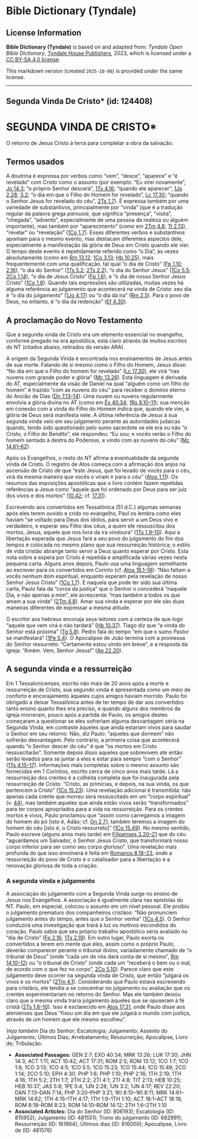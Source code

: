 # Bible Dictionary (Tyndale)

## License Information

**Bible Dictionary (Tyndale)** is based on and adapted from: _Tyndale Open Bible Dictionary_, [Tyndale House Publishers](https://tyndaleopenresources.com/), 2023, which is licensed under a [CC BY-SA 4.0 license](https://creativecommons.org/licenses/by-sa/4.0/legalcode.en).

This markdown version (created `2025-10-06`) is provided under the same license.



--------------------------------

## Segunda Vinda De Cristo* (id: 124408)

SEGUNDA VINDA DE CRISTO\*
=========================

O retorno de Jesus Cristo à terra para completar a obra da salvação.

Termos usados
-------------

A doutrina é expressa por verbos como “vem”, “desce”, “aparece” e “é revelado” com Cristo como o assunto (por exemplo: “Eu virei novamente”, [Jo 14\.3](https://ref.ly/John14:3); “o próprio Senhor descerá”, [1Ts 4\.16](https://ref.ly/1Thess4:16); “quando ele aparecer”, [1Jo 2\.28](https://ref.ly/1John2:28); [3\.2](https://ref.ly/1John3:2); “o dia em que o Filho do Homem for revelado”, [Lc 17\.30](https://ref.ly/Luke17:30); “quando o Senhor Jesus for revelado do céu”, [2Ts 1\.7](https://ref.ly/2Thess1:7)). É expressa também por uma variedade de substantivos, principalmente por “vinda” (que é a tradução regular da palavra grega *parousia*, que significa “presença”, “visita”, “chegada”, “advento”, especialmente de uma pessoa da realeza ou alguém importante), mas também por “aparecimento” (como em [2Tm 4\.8](https://ref.ly/2Tim4:8); [Tt 2\.13](https://ref.ly/Titus2:13)), “revelar” ou “revelação” ([1Co 1\.7](https://ref.ly/1Cor1:7)). Esses diferentes verbos e substantivos apontam para o mesmo evento, mas destacam diferentes aspectos dele, especialmente a manifestação da glória de Deus em Cristo quando ele vier. O tempo deste evento é repetidamente referido como “o Dia”, às vezes absolutamente (como em [Rm 13\.12](https://ref.ly/Rom13:12); [1Co 3\.13](https://ref.ly/1Cor3:13); [Hb 10\.25](https://ref.ly/Heb10:25)), mais frequentemente com uma qualificação, tal qual “o dia de Cristo” ([Fp 1\.10](https://ref.ly/Phil1:10); [2\.16](https://ref.ly/Phil2:16)), “o dia do Senhor” ([1Ts 5\.2](https://ref.ly/1Thess5:2); [2Ts 2\.2](https://ref.ly/2Thess2:2)), “o dia do Senhor Jesus” ([1Co 5\.5](https://ref.ly/1Cor5:5); [2Co 1\.14](https://ref.ly/2Cor1:14)), “o dia de Jesus Cristo” ([Fp 1\.6](https://ref.ly/Phil1:6)), e “o dia de nosso Senhor Jesus Cristo” ([1Co 1\.8](https://ref.ly/1Cor1:8)). Quando tais expressões são utilizadas, muitas vezes há alguma referência ao julgamento que acontecerá na vinda de Cristo: seu dia é “o dia do julgamento” ([1Jo 4:17](https://ref.ly/1John4:17)) ou “o dia da ira” ([Rm 2\.5](https://ref.ly/Rom2:5)). Para o povo de Deus, no entanto, é “o dia da redenção” ([Ef 4\.30](https://ref.ly/Eph4:30)).

A proclamação do Novo Testamento
--------------------------------

Que a segunda vinda de Cristo era um elemento essencial no evangelho, conforme pregado na era apostólica, está claro através de muitos escritos do NT (citados abaixo, retirados da versão ARA).

A origem da Segunda Vinda é encontrada nos ensinamentos de Jesus antes de sua morte. Falando de si mesmo como o Filho do Homem, Jesus disse: “No dia em que o Filho do homem for revelado” ([Lc 17\.30](https://ref.ly/Luke17:30)), ele virá “nas nuvens com grande poder e glória” ([Mc 13\.26](https://ref.ly/Mark13:26)). Esta linguagem é derivada do AT, especialmente da visão de Daniel na qual “alguém como um filho do homem” é trazido “com as nuvens do céu” para receber o domínio eterno do Ancião de Dias ([Dn 7\.13–14](https://ref.ly/Dan7:13-Dan7:14)). Uma nuvem ou nuvens regularmente envolvia a glória divina no AT (como em [Êx 40\.34](https://ref.ly/Exod40:34); [1Rs 8\.10–11](https://ref.ly/1Kgs8:10-1Kgs8:11)); sua menção em conexão com a vinda do Filho do Homem indica que, quando ele vier, a glória de Deus será manifesta nele. A última referência de Jesus à sua segunda vinda veio em seu julgamento perante as autoridades judaicas quando, tendo sido questionado pelo sumo sacerdote se ele era ou não “o Cristo, o Filho do Bendito”, ele respondeu: “Eu sou; e vocês verão o Filho do homem sentado à destra do Poderoso, e vindo com as nuvens do céu” ([Mc 14\.61–62](https://ref.ly/Mark14:61-Mark14:62)).

Após os Evangelhos, o resto do NT afirma a eventualidade da segunda vinda de Cristo. O registro de Atos começa com a afirmação dos anjos na ascensão de Cristo de que “este Jesus, que foi levado de vocês para o céu, virá da mesma maneira que vocês o viram ir para o céu” ([Atos 1\.11](https://ref.ly/Acts1:11)). Os resumos das exposições apostólicas que o livro contém fazem repetidas referências a Jesus como “aquele que foi ordenado por Deus para ser juiz dos vivos e dos mortos” ([10\.42](https://ref.ly/Acts10:42); cf. [17\.31](https://ref.ly/Acts17:31)).

Escrevendo aos convertidos em Tessalônica (51 d.C.) algumas semanas após eles terem ouvido e crido no evangelho, Paul os lembra como eles haviam “se voltado para Deus dos ídolos, para servir a um Deus vivo e verdadeiro, e esperar seu Filho dos céus, a quem ele ressuscitou dos mortos, Jesus, aquele que nos livra da ira vindoura” ([1Ts 1\.9–10](https://ref.ly/1Thess1:9-1Thess1:10)). Aqui a libertação esperada que Jesus fará a seu povo do julgamento do fim dos tempos é colocada no mesmo plano que sua ressurreição histórica; o estilo de vida cristão abrange tanto servir a Deus quanto esperar por Cristo. Esta nota sobre a espera por Cristo é repetida e amplificada várias vezes nesta pequena carta. Alguns anos depois, Paulo usa uma linguagem semelhante ao escrever para os convertidos em Corinto (cf. [Atos 18\.1–18](https://ref.ly/Acts18:1-Acts18:18)): “Não faltam a vocês nenhum dom espiritual, enquanto esperam pela revelação de nosso Senhor Jesus Cristo” ([1Co 1\.7](https://ref.ly/1Cor1:7)). E naquela que pode ter sido sua última carta, Paulo fala da “coroa da justiça” que o Senhor o concederá “naquele Dia, e não apenas a mim”, ele acrescenta: “mas também a todos os que amam a sua vinda” ([2Tm 4\.8](https://ref.ly/2Tim4:8)). Amar sua vinda e esperar por ele são duas maneiras diferentes de expressar a mesma atitude.

O escritor aos hebreus encoraja seus leitores com a certeza de que logo “aquele que vem virá e não tardará” ([Hb 10\.37](https://ref.ly/Heb10:37)). Tiago diz que “a vinda do Senhor está próxima” ([Tg 5\.8](https://ref.ly/Jas5:8)). Pedro fala do tempo “em que o sumo Pastor se manifestará” ([1Pe 5\.4](https://ref.ly/1Pet5:4)). O Apocalipse de João termina com a promessa do Senhor ressurreto: “Certamente estou vindo em breve”, e a resposta da igreja: “Amém. Vem, Senhor Jesus!” ([Ap 22\.20](https://ref.ly/Rev22:20)).

A segunda vinda e a ressurreição
--------------------------------

Em 1 Tessalonicenses, escrito não mais de 20 anos após a morte e ressurreição de Cristo, sua segundo vinda é apresentada como um meio de conforto e encorajamento àqueles cujos amigos haviam morrido. Paulo foi obrigado a deixar Tessalônica antes de ter tempo de dar aos convertidos tanto ensino quanto lhes era preciso, e quando alguns dos membros da igreja morreram, pouco após a partida de Paulo, os amigos destes começaram a questionar se eles sofreriam alguma desvantagem séria na Segunda Vinda, em contraste àqueles que ainda estariam vivos para saudar o Senhor em seu retorno. Não, diz Paulo: “aqueles que dormem” não sofrerão desvantagem. Pelo contrário, a primeira coisa que acontecerá quando “o Senhor descer do céu” é que “os mortos em Cristo ressuscitarão”. Somente depois disso aqueles que sobrevivem até então serão levados para se juntar a eles e estar para sempre “com o Senhor” ([1Ts 4\.15–17](https://ref.ly/1Thess4:15-1Thess4:17)). Informações mais completas sobre o mesmo assunto são fornecidas em 1 Coríntios, escrito cerca de cinco anos mais tarde. Lá a ressurreição dos crentes é a colheita completa que foi inaugurada pela ressurreição de Cristo: “Cristo, as primícias, e depois, na sua vinda, os que pertencem a Cristo” ([1Co 15\.23](https://ref.ly/1Cor15:23)). Uma revelação adicional é transmitida: não apenas cada crente que morreu será ressuscitado em um “corpo espiritual” (v. [44](https://ref.ly/1Cor15:44)), mas também aqueles que ainda estão vivos serão “transformados” para ter corpos apropriados para a vida na ressurreição. Para os crentes mortos e vivos, Paulo proclamou que “assim como carregamos a imagem do homem do pó \[isto é, Adão; cf. [Gn 2\.7](https://ref.ly/Gen2:7)], também teremos a imagem do homem do céu \[isto é, o Cristo ressurreto]” ([1Co 15\.49](https://ref.ly/1Cor15:49)). No mesmo sentido, Paulo escreve (alguns anos mais tarde) em [Filipenses 3\.20–21](https://ref.ly/Phil3:20-Phil3:21) que do céu “aguardamos um Salvador, o Senhor Jesus Cristo, que transformará nosso corpo inferior para ser como seu corpo glorioso”. Uma revelação mais profunda do que isso envolverá é feita em [Romanos 8\.18–23](https://ref.ly/Rom8:18-Rom8:23), onde a ressurreição do povo de Cristo é o catalisador para a libertação e a renovação gloriosa de toda a criação.

### A segunda vinda e julgamento

A associação do julgamento com a Segunda Vinda surge no ensino de Jesus nos Evangelhos. A associação é igualmente clara nas epístolas do NT. Paulo, em especial, colocou o assunto em um nível pessoal. Ele proibiu o julgamento prematuro dos companheiros cristãos: “Não pronunciem julgamento antes do tempo, antes que o Senhor venha” ([1Co 4\.5](https://ref.ly/1Cor4:5)). O Senhor conduzirá uma investigação que trará à luz os motivos escondidos do coração. Paulo sabia que seu próprio trabalho apostólico seria avaliado no “dia de Cristo” ([Fp 2\.16](https://ref.ly/Phil2:16); [1Ts 2\.19](https://ref.ly/1Thess2:19)). Em outro lugar, Paulo exorta os convertidos a terem em mente que eles, assim como o próprio Paulo, deverão comparecer perante o tribunal divino, variadamente chamado de “o tribunal de Deus” (onde “cada um de nós dará conta de si mesmo”, [Rm 14\.10–12](https://ref.ly/Rom14:10-Rom14:12)) ou “o tribunal de Cristo” (onde cada um “receberá o bem ou o mal, de acordo com o que fez no corpo”, [2Co 5\.10](https://ref.ly/2Cor5:10)). Parece claro que este julgamento deve ocorrer na segunda vinda de Cristo, que então “julgará os vivos e os mortos” ([2Tm 4\.1](https://ref.ly/2Tim4:1)). Considerando que Paulo estava escrevendo para cristãos, ele tendia a se concentrar no julgamento ou avaliação que os crentes experimentariam no retorno do Senhor. Mas ele também deixou claro que a mesma vinda traria julgamento àqueles que se opuseram à fé cristã ([2Ts 1\.6–10](https://ref.ly/2Thess1:6-2Thess1:10)). Isso é esclarecido em [Atos 17\.31](https://ref.ly/Acts17:31), onde Paulo disse aos atenienses que Deus “fixou um dia em que ele julgará o mundo com justiça, através de um homem que ele mesmo escolheu”.

*Veja também* Dia do Senhor; Escatologia; Julgamento; Assento do Julgamento; Últimos Dias; Arrebatamento; Ressurreição; Apocalipse, Livro de; Tribulação.

* **Associated Passages:** GEN 2:7; EXO 40:34; MRK 13:26; LUK 17:30; JHN 14:3; ACT 1:11; ACT 10:42; ACT 17:31; ROM 2:5; ROM 13:12; 1CO 1:7; 1CO 1:8; 1CO 3:13; 1CO 4:5; 1CO 5:5; 1CO 15:23; 1CO 15:44; 1CO 15:49; 2CO 1:14; 2CO 5:10; EPH 4:30; PHP 1:6; PHP 1:10; PHP 2:16; 1TH 2:19; 1TH 4:16; 1TH 5:2; 2TH 1:7; 2TH 2:2; 2TI 4:1; 2TI 4:8; TIT 2:13; HEB 10:25; HEB 10:37; JAS 5:8; 1PE 5:4; 1JN 2:28; 1JN 3:2; 1JN 4:17; REV 22:20; DAN 7:13–DAN 7:14; PHP 3:20–PHP 3:21; 1KI 8:10–1KI 8:11; MRK 14:61–MRK 14:62; 1TH 4:15–1TH 4:17; 1TH 1:9–1TH 1:10; ACT 18:1–ACT 18:18; ROM 8:18–ROM 8:23; ROM 14:10–ROM 14:12; 2TH 1:6–2TH 1:10
* **Associated Articles:** Dia do Senhor (ID: 806193); Escatologia (ID: 815952); Julgamento (ID: 481551); Trono do julgamento (ID: 682991); Ressurreição (ID: 161864); Últimos dias (ID: 816000); Apocalipse, Livro de (ID: 481576)

